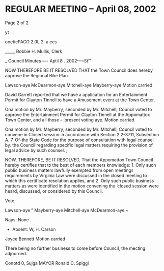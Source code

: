 # REGULAR MEETING – April 08, 2002

Page 2 of 2

yt

ooetiePAGO 2.0L 2. a ees

_____ Bobbie H. Mullis, Clerk

_ Council Minutes —- Aptil 8 . 2002—~St™

NOW THEREFORE BE IT RESOLVED THAT the Town Council does hereby approve
the Regional Bike Plan.

Lawson-aye McDearmon-aye Mitchell-aye Mayberry-aye Motion carried.

David Garrett reported that we have a application for an Entertainment Permit for
Clayton Tinnell to have a Amusement event at the Town Center.

Ona motion by Mr. Mayberry, seconded by Mr. Mitchell, Council voted to approve the
Entertainment Permit for Clayton Tinnell at the Appomattox Town Center, and all those -
‘present voting aye. Motion carried.

Ona motion by Mr. Mayberry, seconded by Mr. Mitchell, Council voted to convene in
Closed session ih accordance with Section 2.2-3711, Subsection A. 7. Of-the State Code
for the purpose of consultation with legal counsel by. the Council regarding specific legal
matters requiring the provision of legal advice by such counsel. ;

NOW, THEREFORE, BE IT RESOLVED, That the Appomattox Town Council hereby
certifies that to the best of each members knowledge: 1. Only such public business
matters lawfully exempted from open meetings requirements by Virginia Law were
discussed in the closed meeting to which this certificate resolution applies, and 2. Only
such public business matters as were identified in the motion convening the ‘closed
session were heard, discussed, or considered by this Council.

Vote:

Lawson-aye ” Mayberry-aye Mitchell-aye
McDearmon-aye ~

Nays: None .

* Absent: W,.H. Carson

Joyce Bennett
Motion carried

There being no further business to come before Council, the mecting adjourned.

Conotd 0, Sujga MAYOR
Ronald C. Spiggl